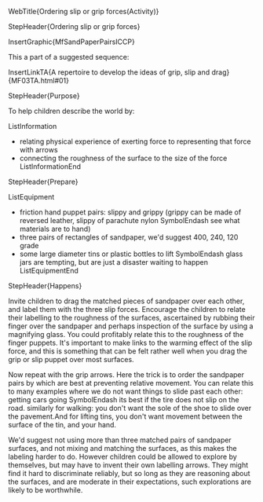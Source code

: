 WebTitle{Ordering slip or grip forces(Activity)}

StepHeader{Ordering slip or grip forces}

InsertGraphic{MfSandPaperPairsICCP}

This a part of a suggested sequence:

InsertLinkTA{A repertoire to develop the ideas of grip, slip and drag}{MF03TA.html#01}

StepHeader{Purpose}

To help children describe the world by:

ListInformation
- relating physical experience of exerting force to representing that force with arrows
- connecting the roughness of the surface to the size of the force
ListInformationEnd

StepHeader{Prepare}

ListEquipment
- friction hand puppet pairs: slippy and grippy (grippy can be made of reversed leather, slippy of parachute nylon SymbolEndash see what materials are to hand)
- three pairs of rectangles of sandpaper, we&apos;d suggest 400, 240, 120 grade
- some large diameter tins or plastic bottles to lift SymbolEndash glass jars are tempting, but are just a disaster waiting to happen
ListEquipmentEnd

StepHeader{Happens}

Invite children to drag the matched pieces of sandpaper over each other, and label them with the three slip forces. Encourage the children to relate their labelling to the roughness of the surfaces, ascertained by rubbing their finger over the sandpaper and perhaps inspection of the surface by using a magnifying glass. You could profitably relate this to the roughness of the finger puppets. It&apos;s important to make links to the warming effect of the slip force, and this is something that can be felt rather well when you drag the grip or slip puppet over most surfaces.

Now repeat with the grip arrows. Here the trick is to order the sandpaper pairs by which are best at preventing relative movement. You can relate this to many examples where we do not want things to slide past each other: getting cars going SymbolEndash its best if the tire does not slip on the road. similarly for walking: you don&apos;t want the sole of the shoe to slide over the pavement.And for lifting tins, you don&apos;t want movement between the surface of the tin, and your hand.

We&apos;d suggest not using more than three matched pairs of sandpaper surfaces, and not mixing and matching the surfaces, as this makes the labeling harder to do. However children could be allowed to explore by themselves, but may have to invent their own labelling arrows. They might find it hard to discriminate reliably, but so long as they are reasoning about the surfaces, and are moderate in their expectations, such explorations are likely to be worthwhile.
